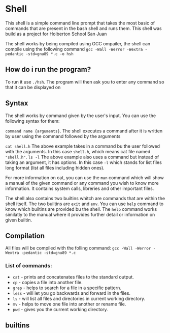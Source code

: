 # Shell
This shell is a simple command line prompt that takes the most basic of commands that are present
in the bash shell and runs them. This shell was build as a project for Holberton School San Juan

The shell works by being compiled using GCC ompailer, the shell can compile using the following command
`gcc -Wall -Werror -Wextra -pedantic -std=gnu89 *.c -o hsh`

## How do i run the program?
To run it use `./hsh`. The program will then ask you to enter any command so that it can be displayed on

## Syntax
The shell works by command given by the user's input. You can use the following syntax for them:

`command name {arguments}`.
The shell executes a command after it is written by user using the command followed by the arguments

`cat shell.h` The above example takes in a command bu the user followed with the arguments.
In this case `shell.h`, which means cat file named `"shell.h"`.
`ls -l` The above example also uses a command but instead of taking an argument, it has options. In this
case `-l` which stands for list files long format (list all files including hidden ones).

For more information on cat, you can use the `man` command which will show a manual of the given command
or any command you wish to know more information. It contains system calls, libreries and other important files.

The shell also contains two builtins whitch are commands that are within the shell itself. The two builtins are `exit`
and `env`. You can use `help` command to know which builtins are provided bu the shell. The `help` command works similatly
to the manual where it provides further detail or information on given builtin.

## Compilation
All files will be compiled with the folling command: `gcc -Wall -Werror -Wextra -pedantic -std=gnu89 *.c`

### List of commands:
 
- `cat` - prints and concatenates files to the standard output.
- `cp` - copies a file into another file.
- `grep` - helps to search for a file in a specific pattern.
- `less` - will let you go backwards and forward in the files.
- `ls` - will list all files and directories in current working directory.
- `mv` - helps to move one file into another or rename file.
- `pwd` - gives you the current working directory.

 ## builtins
 
